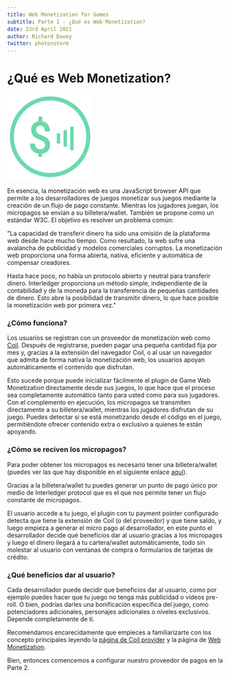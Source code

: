 ```yaml
---
title: Web Monetization for Games
subtitle: Parte 1 - ¿Qué es Web Monetization?
date: 23rd April 2021
author: Richard Davey
twitter: photonstorm
---
```


# ¿Qué es Web Monetization?

![Logo Web Monetization](../img/part1/logo-web-monetization.svg)

En esencia, la monetización web es una JavaScript browser API que permite a los desarrolladores de juegos monetizar sus juegos mediante la creación de un flujo de pago constante. Mientras los jugadores juegan, los micropagos se envían a su billetera/wallet. También se propone como un estándar W3C. El objetivo es resolver un problema común:

"La capacidad de transferir dinero ha sido una omisión de la plataforma web desde hace mucho tiempo. Como resultado, la web sufre una avalancha de publicidad y modelos comerciales corruptos. La monetización web proporciona una forma abierta, nativa, eficiente y automática de compensar creadores.

Hasta hace poco, no había un protocolo abierto y neutral para transferir dinero. Interledger proporciona un método simple, independiente de la contabilidad y de la moneda para la transferencia de pequeñas cantidades de dinero. Esto abre la posibilidad de transmitir dinero, lo que hace posible la monetización web por primera vez."


### ¿Cómo funciona?

Los usuarios se registran con un proveedor de monetización web como [Coil](https://coil.com). Después de registrarse, pueden pagar una pequeña cantidad fija por mes y, gracias a la extensión del navegador Coil, o al usar un navegador que admita de forma nativa la monetización web, los usuarios apoyan automáticamente el contenido que disfrutan.

Esto sucede porque puede inicializar fácilmente el plugin de Game Web Monetization directamente desde sus juegos, lo que hace que el proceso sea completamente automático tanto para usted como para sus jugadores. Con el complemento en ejecución, los micropagos se transmiten directamente a su billetera/wallet, mientras los jugadores disfrutan de su juego. Puedes detectar si se está monetizando desde el código en el juego, permitiéndote ofrecer contenido extra o exclusivo a quienes te están apoyando.

### ¿Cómo se reciven los micropagos?

Para poder obtener los micropagos es necesario tener una billetera/wallet (puedes ver las que hay disponible en el siguiente enlace [aquí](https://webmonetization.org/#wallets:~:text=Web%20Monetization%20Wallets)).

Gracias a la billetera/wallet tu puedes generar un punto de pago único por medio de Interledger protocol que es el que nos permite tener un flujo constante de micropagos.

El usuario accede a tu juego, el plugin con tu payment pointer configurado detecta que tiene la extensión de Coil (o del proveedor) y que tiene saldo, y luego empieza a generar el micro pago al desarrollador, en este punto el desarrollador decide qué beneficios dar al usuario gracias a los micropagos y luego el dinero llegará a tu cartera/wallet automáticamente, todo sin molestar al usuario con ventanas de compra o formularios de tarjetas de crédito.

### ¿Qué beneficios dar al usuario?

Cada desarrollador puede decidir que beneficios dar al usuario, como por ejemplo puedes hacer que tu juego no tenga más publicidad o vídeos pre-roll. O bien, podrías darles una bonificación específica del juego, como potenciadores adicionales, personajes adicionales o niveles exclusivos. Depende completamente de ti.

Recomendamos encarecidamente que empieces a familiarizarte con los concepto principales leyendo la [página de Coil provider](https://coil.com/) y la página de [Web Monetization](https://webmonetization.org/).

Bien, entonces comencemos a configurar nuestro proveedor de pagos en la Parte 2.
